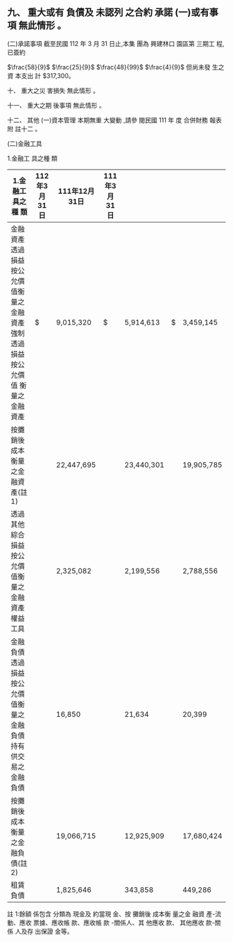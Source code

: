 
## 九、 重大或有 負債及 未認列 之合約 承諾 (一)或有事項 無此情形 。

(二)承諾事項 截至民國 112 年 3 月 31 日止,本集 團為 興建林口 園區第 三期工 程,已簽約

$\frac{58}{9}$ $\frac{25}{9}$ $\frac{48}{99}$ $\frac{4}{9}$
但尚未發 生之資 本支出 計 $317,300。

十、 重大之災 害損失 無此情形 。

十一、 重大之期 後事項 無此情形 。

十二、 其他
(一)資本管理 本期無重 大變動 ,請參 閱民國 111 年 度 合併財務 報表附 註十二 。

(二)金融工具

1.金融工 具之種 類

| 1.金融工 具之種 類                                                                  | 112年3月31日   | 111年12月31日   | 111年3月31日   |            |    |            |
|-------------------------------------------------------------------------------------|----------------|-----------------|----------------|------------|----|------------|
| 金融資產 透過損益按公允價值衡量之  金融資產  強制透過損益按公允價值  衡量之金融資產 | $              | 9,015,320       | $              | 5,914,613  | $  | 3,459,145  |
| 按攤銷後成本衡量之金融資  產(註1)                                                   |                | 22,447,695      |                | 23,440,301 |    | 19,905,785 |
| 透過其他綜合損益按公允價  值衡量之金融資產  權益工具                                |                | 2,325,082       |                | 2,199,556  |    | 2,788,556  |
| 金融負債 透過損益按公允價值衡量之  金融負債  持有供交易之金融負債                   |                | 16,850          |                | 21,634     |    | 20,399     |
| 按攤銷後成本衡量之金融負  債(註2)                                                   |                | 19,066,715      |                | 12,925,909 |    | 17,680,424 |
| 租賃負債                                                                            |                | 1,825,646       |                | 343,858    |    | 449,286    |

註 1:餘額 係包含 分類為 現金及 約當現 金、按 攤銷後 成本衡 量之金 融資 產-流動、應收 票據、應收帳 款、應收帳 款 -關係人、其 他應收 款、 其他應收 款-關係 人及存 出保證 金等。